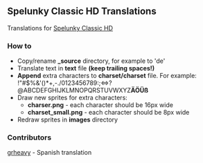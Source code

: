 ## Spelunky Classic HD Translations
Translations for [Spelunky Classic HD](https://github.com/yancharkin/SpelunkyClassicHD)

### How to
- Copy/rename **_source** directory, for example to 'de'
- Translate text in **text** file **(keep trailing spaces!)**
- **Append** extra characters to **charset/charset** file. For example:  !"#$%&'()*+,-./0123456789:;<=>?@ABCDEFGHIJKLMNOPQRSTUVWXYZ**ÄÖÜß**
- Draw new sprites for extra characters:
	- **charser.png** - each character should be 16px wide
	- **charset_small.png** - each character should be 8px wide
- Redraw sprites in **images** directory

### Contributors
[grheavy](mailto:grheavy@hushmail.com) - Spanish translation 
